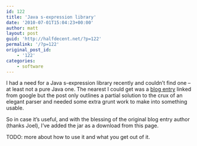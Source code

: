 ```yaml
---
id: 122
title: 'Java s-expression library'
date: '2010-07-01T15:04:23+00:00'
author: matt
layout: post
guid: 'http://halfdecent.net/?p=122'
permalink: '/?p=122'
original_post_id:
    - '122'
categories:
    - software
---
```


I had a need for a Java s-expression library recently and couldn’t find one – at least not a pure Java one. The nearest I could get was a [blog entry](http://jfkbits.blogspot.com/2008/05/thoughts-on-s-expression-parser.html) linked from google but the post only outlines a partial solution to the crux of an elegant parser and needed some extra grunt work to make into something usable.

So in case it’s useful, and with the blessing of the original blog entry author (thanks Joel), I’ve added the jar as a download from this page.

TODO: more about how to use it and what you get out of it.